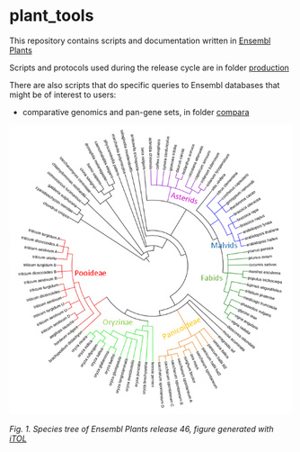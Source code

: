 # plant_tools

This repository contains scripts and documentation written in [Ensembl Plants](http://plants.ensembl.org)

Scripts and protocols used during the release cycle are in folder [production](./production/)

There are also scripts that do specific queries to Ensembl databases that might be of interest to users:

* comparative genomics and pan-gene sets, in folder [compara](./compara/)

![Plant species tree](./EnsemblPlants46.png)

*Fig. 1. Species tree of Ensembl Plants release 46, figure generated with [iTOL](https://itol.embl.de)*
